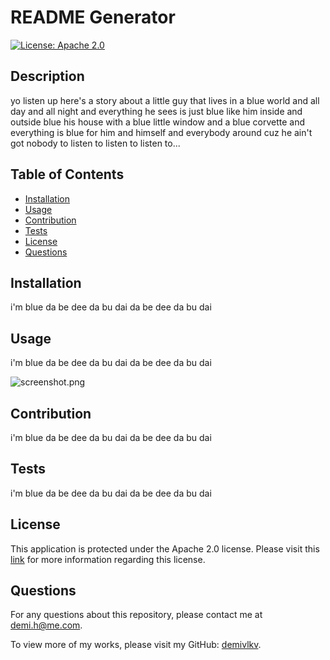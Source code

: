 
# README Generator
[![License: Apache 2.0](https://img.shields.io/badge/License-Apache_2.0-yellowgreen)](https://opensource.org/licenses/Apache-2.0)

## Description
yo listen up here's a story about a little guy that lives in a blue world and all day and all night and everything he sees is just blue like him inside and outside blue his house with a blue little window and a blue corvette and everything is blue for him and himself and everybody around cuz he ain't got nobody to listen to listen to listen to...

## Table of Contents
- [Installation](#installation)
- [Usage](#usage)
- [Contribution](#contribution)
- [Tests](#tests)
- [License](#license)
- [Questions](#questions)

## Installation
i'm blue da be dee da bu dai da be dee da bu dai

## Usage
i'm blue da be dee da bu dai da be dee da bu dai

![screenshot.png](/../main/assets/images/screenshot.png)

## Contribution
i'm blue da be dee da bu dai da be dee da bu dai
## Tests
i'm blue da be dee da bu dai da be dee da bu dai

## License
This application is protected under the Apache 2.0 license. Please visit this [link](https://choosealicense.com/licenses/apache-2.0/) for more information regarding this license.

## Questions
For any questions about this repository, please contact me at [demi.h@me.com](mailto:demi.h@me.com).

To view more of my works, please visit my GitHub: [demivlkv](https://github.com/demivlkv).
  